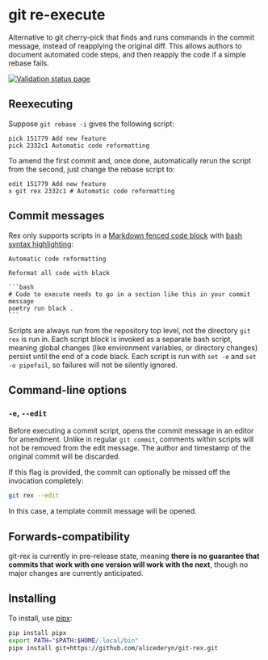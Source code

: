 git re-execute
==============

Alternative to git cherry-pick that finds and runs commands in the commit message, instead of reapplying the original diff. This allows authors to document automated code steps, and then reapply the code if a simple rebase fails.

[![Validation status page](https://github.com/alicederyn/git-rex/actions/workflows/validation.yml/badge.svg?branch=main)](https://github.com/alicederyn/git-rex/actions/workflows/validation.yml?query=branch%3Amain)


Reexecuting
-----------

Suppose `git rebase -i` gives the following script:

```
pick 151779 Add new feature
pick 2332c1 Automatic code reformatting
```

To amend the first commit and, once done, automatically rerun the script from the second, just change the rebase script to:

```
edit 151779 Add new feature
x git rex 2332c1 # Automatic code reformatting
```


Commit messages
---------------

Rex only supports scripts in a [Markdown fenced code block] with [bash syntax highlighting]:

````
Automatic code reformatting

Reformat all code with black

```bash
# Code to execute needs to go in a section like this in your commit message
poetry run black .
```
````

Scripts are always run from the repository top level, not the directory `git rex` is run in.
Each script block is invoked as a separate bash script, meaning global changes (like environment
variables, or directory changes) persist until the end of a code black. Each script is run with
`set -e` and `set -o pipefail`, so failures will not be silently ignored.

[Markdown fenced code block]: https://www.markdownguide.org/extended-syntax/#fenced-code-blocks
[bash syntax highlighting]: https://www.markdownguide.org/extended-syntax/#syntax-highlighting


Command-line options
--------------------

### `-e`, `--edit`

Before executing a commit script, opens the commit message in an editor for amendment. Unlike
in regular `git commit`, comments within scripts will not be removed from the edit message.
The author and timestamp of the original commit will be discarded.

If this flag is provided, the commit can optionally be missed off the invocation completely:

```bash
git rex --edit
```

In this case, a template commit message will be opened.


Forwards-compatibility
----------------------

git-rex is currently in pre-release state, meaning **there is no guarantee that commits that work with one version will work with the next**, though no major changes are currently anticipated.


Installing
----------

To install, use [pipx]:

```bash
pip install pipx
export PATH="$PATH:$HOME/.local/bin"
pipx install git+https://github.com/alicederyn/git-rex.git
```

[pipx]: https://pipxproject.github.io/pipx/
